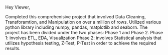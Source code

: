 Hey Viewer,

Completed this comprehenisive project that involved Data Cleaning, Transforamtion, and Manipulation on over a million of rows.
Utilized various python library including numpy, pandas, matplotlib and seaborn.
The project has been divided under the two phases: Phase 1 and Phase 2.
  Phase 1: involves ETL, EDA, Visualization
  Phase 2: involves Statistical analysis that utilizes hypothesis testing, Z-Test, P-Test in order to achieve the required results.
